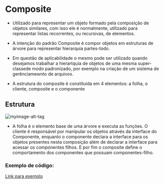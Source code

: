 # Composite

- Utilizado para representar um objeto formado pela composição de objetos similares, com isso ele é normalmente, utilizado para representar listas recorrentes, ou recursivas, de elementos.

- A intenção do padrão Composite é compor objetos em estruturas de árvore para representar hierarquia partes-todo.

- Em questão de aplicabilidade o mesmo pode ser utilizado quando desejamos trabalhar a hierartquia de objetos de uma mesma super-classede modo padronizado, por exemplo na criação de um sistema de gerênciamewnto de arquivos.

- A estrutura do composite é constituida em 4 elementos: a folha, o cliente, composite e o componente

## Estrutura

![myimage-alt-tag](https://miro.medium.com/max/449/0*ULNhYAHKOl216tcZ.gif)


- A folha é o elemento base de uma árvore e executa as funções. O cliente é responsável por manipular os objetos através da interface do Componente, enquanto o componente declara a interface para os objetos presentes nesta composição além de declarar a interface para acessar os componentes filhos. E por fim o composite define o comportamento dos componentes que possuam componentes-filho.


### Exemplo de código:

[Link para exemplo](https://github.com/andreifsa/Padr-o-de-projeto/blob/master/composite/Exemplo.java)
